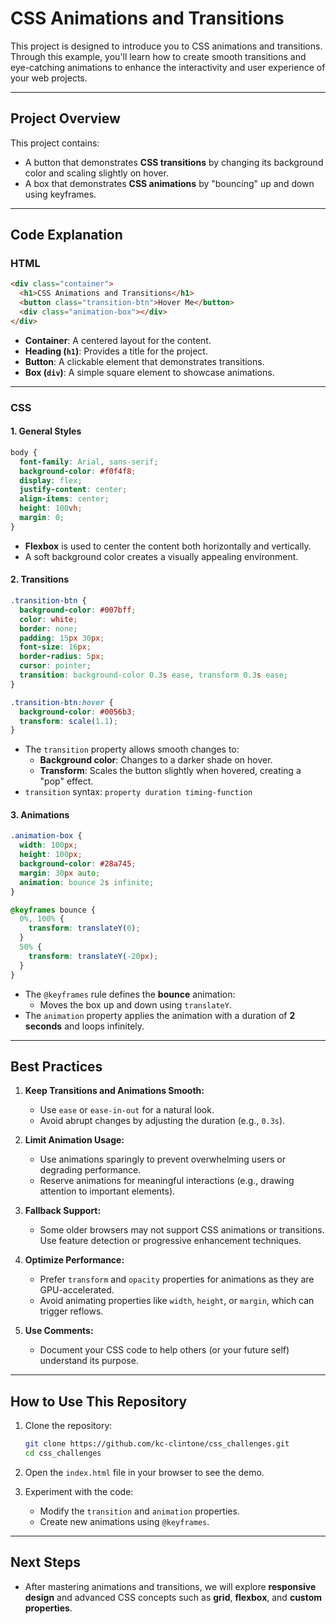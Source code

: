 # **CSS Animations and Transitions**

This project is designed to introduce you to CSS animations and transitions. Through this example, you'll learn how to create smooth transitions and eye-catching animations to enhance the interactivity and user experience of your web projects.

---

## **Project Overview**

This project contains:
- A button that demonstrates **CSS transitions** by changing its background color and scaling slightly on hover.
- A box that demonstrates **CSS animations** by "bouncing" up and down using keyframes.

---

## **Code Explanation**

### **HTML**
```html
<div class="container">
  <h1>CSS Animations and Transitions</h1>
  <button class="transition-btn">Hover Me</button>
  <div class="animation-box"></div>
</div>
```
- **Container**: A centered layout for the content.
- **Heading (`h1`)**: Provides a title for the project.
- **Button**: A clickable element that demonstrates transitions.
- **Box (`div`)**: A simple square element to showcase animations.

---

### **CSS**
#### **1. General Styles**
```css
body {
  font-family: Arial, sans-serif;
  background-color: #f0f4f8;
  display: flex;
  justify-content: center;
  align-items: center;
  height: 100vh;
  margin: 0;
}
```
- **Flexbox** is used to center the content both horizontally and vertically.
- A soft background color creates a visually appealing environment.

#### **2. Transitions**
```css
.transition-btn {
  background-color: #007bff;
  color: white;
  border: none;
  padding: 15px 30px;
  font-size: 16px;
  border-radius: 5px;
  cursor: pointer;
  transition: background-color 0.3s ease, transform 0.3s ease;
}

.transition-btn:hover {
  background-color: #0056b3;
  transform: scale(1.1);
}
```
- The `transition` property allows smooth changes to:
  - **Background color**: Changes to a darker shade on hover.
  - **Transform**: Scales the button slightly when hovered, creating a "pop" effect.
- `transition` syntax: `property duration timing-function`

#### **3. Animations**
```css
.animation-box {
  width: 100px;
  height: 100px;
  background-color: #28a745;
  margin: 30px auto;
  animation: bounce 2s infinite;
}

@keyframes bounce {
  0%, 100% {
    transform: translateY(0);
  }
  50% {
    transform: translateY(-20px);
  }
}
```
- The `@keyframes` rule defines the **bounce** animation:
  - Moves the box up and down using `translateY`.
- The `animation` property applies the animation with a duration of **2 seconds** and loops infinitely.

---

## **Best Practices**

1. **Keep Transitions and Animations Smooth:**
   - Use `ease` or `ease-in-out` for a natural look.
   - Avoid abrupt changes by adjusting the duration (e.g., `0.3s`).

2. **Limit Animation Usage:**
   - Use animations sparingly to prevent overwhelming users or degrading performance.
   - Reserve animations for meaningful interactions (e.g., drawing attention to important elements).

3. **Fallback Support:**
   - Some older browsers may not support CSS animations or transitions. Use feature detection or progressive enhancement techniques.

4. **Optimize Performance:**
   - Prefer `transform` and `opacity` properties for animations as they are GPU-accelerated.
   - Avoid animating properties like `width`, `height`, or `margin`, which can trigger reflows.

5. **Use Comments:**
   - Document your CSS code to help others (or your future self) understand its purpose.

---

## **How to Use This Repository**

1. Clone the repository:
   ```bash
   git clone https://github.com/kc-clintone/css_challenges.git
   cd css_challenges
   ```

2. Open the `index.html` file in your browser to see the demo.

3. Experiment with the code:
   - Modify the `transition` and `animation` properties.
   - Create new animations using `@keyframes`.

---

## **Next Steps**

- After mastering animations and transitions, we will explore **responsive design** and advanced CSS concepts such as **grid**, **flexbox**, and **custom properties**.
